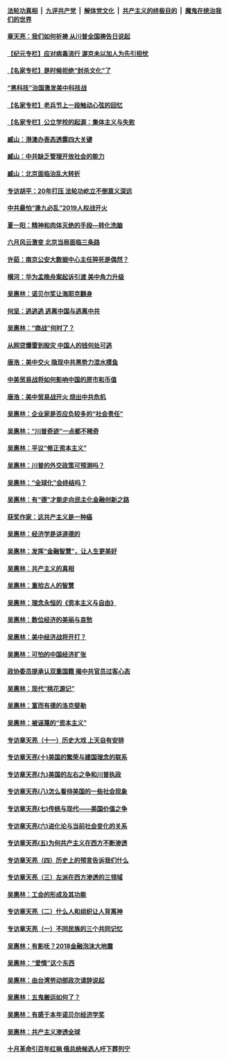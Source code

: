 

####  [法轮功真相](../../../../basic/blob/master/README.md?t=06261902) &nbsp;|&nbsp; [九评共产党](../../../../9ping.md/blob/master/README.md?t=06261902) &nbsp;|&nbsp; [解体党文化](../../../../jtdwh.md/blob/master/README.md?t=06261902)  &nbsp;|&nbsp; [共产主义的终极目的](../../../../gczydzjmd.md/blob/master/README.md?t=06261902) &nbsp;|&nbsp; [魔鬼在统治我们的世界](../../../../mgztzwmdsj.md/blob/master/README.md?t=06261902) 

#### [章天亮：我们如何祈祷 从川普全国祷告日说起](../pages/nsc423/n11944627.md?t=06261902) 

#### [【纪元专栏】应对病毒流行 渥京未以加人为先引担忧](../pages/nsc423/n11875714.md?t=06261902) 

#### [【名家专栏】是时候拒绝“封杀文化”了](../pages/nsc423/n11814093.md?t=06261902) 

#### [“黑科技”治国激发美中科技战](../pages/nsc423/n11638056.md?t=06261902) 

#### [【名家专栏】老兵节上一段触动心弦的回忆](../pages/nsc423/n11646016.md?t=06261902) 

#### [【名家专栏】公立学校的起源：集体主义与失败](../pages/nsc423/n11601833.md?t=06261902) 

#### [臧山：港澳办表态透露四大关键](../pages/nsc423/n11421628.md?t=06261902) 

#### [臧山：中共缺乏管理开放社会的能力](../pages/nsc423/n11407457.md?t=06261902) 

#### [臧山：北京面临治乱大转折](../pages/nsc423/n11406895.md?t=06261902) 

#### [专访胡平：20年打压 法轮功屹立不倒意义深远](../pages/nsc423/n11398800.md?t=06261902) 

#### [中共最怕“逢九必乱”2019人权战开火](../pages/nsc423/n11385248.md?t=06261902) 

#### [夏一阳：精神和肉体灭绝的手段—转化洗脑](../pages/nsc423/n11368250.md?t=06261902) 

#### [六月风云激变 北京当局面临三条路](../pages/nsc423/n11313668.md?t=06261902) 

#### [许茹：南京公安大数据中心主任猝死是偶然？](../pages/nsc423/n11064744.md?t=06261902) 

#### [横河：华为孟晚舟案起诉引渡 美中角力升级](../pages/nsc423/n11027230.md?t=06261902) 

#### [吴惠林：诺贝尔奖让海耶克翻身](../pages/nsc423/n10890049.md?t=06261902) 

#### [何坚：逃逃逃 逃离中国与逃离中共](../pages/nsc423/n10592891.md?t=06261902) 

#### [吴惠林：“商战”何时了？](../pages/nsc423/n10573558.md?t=06261902) 

#### [从网贷爆雷到股灾 中国人的钱何处可逃](../pages/nsc423/n10572800.md?t=06261902) 

#### [唐浩：美中交火 隐现中共黑势力混水摸鱼](../pages/nsc423/n10544040.md?t=06261902) 

#### [中美贸易战将如何影响中国的房市和币值](../pages/nsc423/n10543697.md?t=06261902) 

#### [唐浩：美中贸易战开火 烧出中共危机](../pages/nsc423/n10540126.md?t=06261902) 

#### [吴惠林：企业家是否应负较多的“社会责任”](../pages/nsc423/n10535022.md?t=06261902) 

#### [吴惠林：“川普奇迹”一点都不稀奇](../pages/nsc423/n10512808.md?t=06261902) 

#### [吴惠林：平议“修正资本主义”](../pages/nsc423/n10495724.md?t=06261902) 

#### [吴惠林：川普的外交政策可预测吗？](../pages/nsc423/n10462387.md?t=06261902) 

#### [吴惠林：“全球化”会终结吗？](../pages/nsc423/n10452838.md?t=06261902) 

#### [吴惠林：有“德”才能走向民主化金融创新之路](../pages/nsc423/n10432292.md?t=06261902) 

#### [获奖作家：这共产主义是一种癌](../pages/nsc423/n10431541.md?t=06261902) 

#### [吴惠林：经济学是讲道德的](../pages/nsc423/n10398014.md?t=06261902) 

#### [吴惠林：发挥“金融智慧”，让人生更美好](../pages/nsc423/n10375019.md?t=06261902) 

#### [吴惠林：共产主义的真相](../pages/nsc423/n10351394.md?t=06261902) 

#### [吴惠林：重拾古人的智慧](../pages/nsc423/n10337691.md?t=06261902) 

#### [吴惠林：理念永恒的《资本主义与自由》](../pages/nsc423/n10316274.md?t=06261902) 

#### [吴惠林：数位经济的美丽与哀愁](../pages/nsc423/n10292946.md?t=06261902) 

#### [吴惠林：美中经济战将开打？](../pages/nsc423/n10258825.md?t=06261902) 

#### [吴惠林：可怕的中国经济扩张](../pages/nsc423/n10219147.md?t=06261902) 

#### [政协委员提承认双重国籍 揭中共官员过客心态](../pages/nsc423/n10208809.md?t=06261902) 

#### [吴惠林：现代“桃花源记”](../pages/nsc423/n10185234.md?t=06261902) 

#### [吴惠林：富而有德的洛克斐勒](../pages/nsc423/n10142264.md?t=06261902) 

#### [吴惠林：被诬蔑的“资本主义”](../pages/nsc423/n10124816.md?t=06261902) 

#### [专访章天亮（十一）历史大戏 上天自有安排](../pages/nsc423/n10094905.md?t=06261902) 

#### [专访章天亮(十)美国的繁荣与建国理念的联系](../pages/nsc423/n10094899.md?t=06261902) 

#### [专访章天亮(九)美国的左右之争和川普执政](../pages/nsc423/n10094889.md?t=06261902) 

#### [专访章天亮(八)怎么看待美国的一些社会现象](../pages/nsc423/n10094857.md?t=06261902) 

#### [专访章天亮(七)传统与现代——美国价值之争](../pages/nsc423/n10093140.md?t=06261902) 

#### [专访章天亮(六)进化论与当前社会变化的关系](../pages/nsc423/n10092036.md?t=06261902) 

#### [专访章天亮(五)为何共产主义在西方不断渗透](../pages/nsc423/n10083620.md?t=06261902) 

#### [专访章天亮（四）历史上的预言告诉我们什么](../pages/nsc423/n10083606.md?t=06261902) 

#### [专访章天亮（三）左派在西方渗透的三领域](../pages/nsc423/n10081115.md?t=06261902) 

#### [吴惠林：工会的形成及其功能](../pages/nsc423/n10080633.md?t=06261902) 

#### [专访章天亮（二）什么人和组织让人背离神](../pages/nsc423/n10076637.md?t=06261902) 

#### [专访章天亮（一）不同民族的三个共同记忆](../pages/nsc423/n10074188.md?t=06261902) 

#### [吴惠林：有影呒？2018金融泡沫大地震](../pages/nsc423/n10040534.md?t=06261902) 

#### [吴惠林：“爱情”这个东西](../pages/nsc423/n10019423.md?t=06261902) 

#### [吴惠林：由台湾劳动部政次请辞说起](../pages/nsc423/n9979679.md?t=06261902) 

#### [吴惠林：五鬼搬运如何了？](../pages/nsc423/n9925338.md?t=06261902) 

#### [吴惠林：有感于本年诺贝尔经济学奖](../pages/nsc423/n9871883.md?t=06261902) 

#### [吴惠林：共产主义渗透全球](../pages/nsc423/n9812748.md?t=06261902) 

#### [十月革命引百年红祸 俄总统候选人吁下葬列宁](../pages/nsc423/n9810182.md?t=06261902) 

